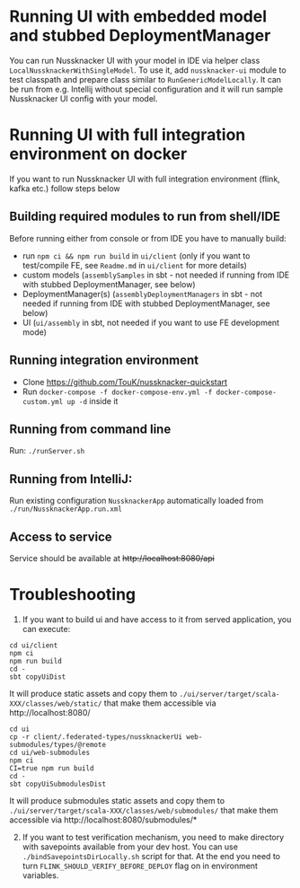 # Running UI with embedded model and stubbed DeploymentManager

You can run Nussknacker UI with your model in IDE via
helper class `LocalNussknackerWithSingleModel`. To use it, add `nussknacker-ui` module to
test classpath and prepare class similar to `RunGenericModelLocally`.
It can be run from e.g. Intellij without special configuration and it will run sample
Nussknacker UI config with your model.

# Running UI with full integration environment on docker

If you want to run Nussknacker UI with full integration environment (flink, kafka etc.) follow steps below

## Building required modules to run from shell/IDE

Before running either from console or from IDE you have to manually build:
- run `npm ci && npm run build` in `ui/client` (only if you want to test/compile FE, see `Readme.md` in `ui/client` for more details)
- custom models (```assemblySamples``` in sbt - not needed if running from IDE with stubbed DeploymentManager, see below)
- DeploymentManager(s) (```assemblyDeploymentManagers``` in sbt - not needed if running from IDE with stubbed DeploymentManager, see below)
- UI (```ui/assembly``` in sbt, not needed if you want to use FE development mode)

## Running integration environment

- Clone https://github.com/TouK/nussknacker-quickstart 
- Run `docker-compose -f docker-compose-env.yml -f docker-compose-custom.yml up -d` inside it

## Running from command line

Run: `./runServer.sh`

## Running from IntelliJ:

Run existing configuration `NussknackerApp` automatically loaded from `./run/NussknackerApp.run.xml`

## Access to service
Service should be available at ~~http://localhost:8080/api~~

# Troubleshooting

1. If you want to build ui and have access to it from served application, you can execute:
```
cd ui/client
npm ci
npm run build
cd -
sbt copyUiDist
```
It will produce static assets and copy them to `./ui/server/target/scala-XXX/classes/web/static/` that make them accessible via http://localhost:8080/

```
cd ui
cp -r client/.federated-types/nussknackerUi web-submodules/types/@remote
cd ui/web-submodules
npm ci
CI=true npm run build
cd -
sbt copyUiSubmodulesDist
```
It will produce submodules static assets and copy them to `./ui/server/target/scala-XXX/classes/web/submodules/` that make them accessible via http://localhost:8080/submodules/*

2. If you want to test verification mechanism, you need to make directory with savepoints available from your dev host. You can use `./bindSavepointsDirLocally.sh` script for that.
   At the end you need to turn `FLINK_SHOULD_VERIFY_BEFORE_DEPLOY` flag on in environment variables.
